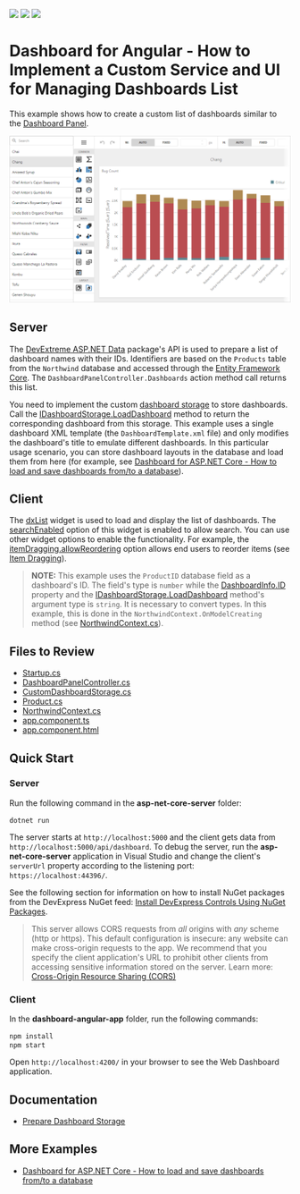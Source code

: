 <!-- default badges list -->
![](https://img.shields.io/endpoint?url=https://codecentral.devexpress.com/api/v1/VersionRange/440155778/22.2.2%2B)
[![](https://img.shields.io/badge/Open_in_DevExpress_Support_Center-FF7200?style=flat-square&logo=DevExpress&logoColor=white)](https://supportcenter.devexpress.com/ticket/details/T1054393)
[![](https://img.shields.io/badge/📖_How_to_use_DevExpress_Examples-e9f6fc?style=flat-square)](https://docs.devexpress.com/GeneralInformation/403183)
<!-- default badges end -->
# Dashboard for Angular - How to Implement a Custom Service and UI for Managing Dashboards List

This example shows how to create a custom list of dashboards similar to the [Dashboard Panel](https://docs.devexpress.com/Dashboard/119771/web-dashboard/ui-elements-and-customization/ui-elements/dashboard-panel).

![](img/dx-list.png)

## Server

The [DevExtreme ASP.NET Data](https://github.com/DevExpress/DevExtreme.AspNet.Data) package's API is used to prepare a list of dashboard names with their IDs. Identifiers are based on the `Products` table from the `Northwind` database and accessed through the [Entity Framework Core](https://docs.microsoft.com/en-us/ef/core/). The `DashboardPanelController.Dashboards` action method call returns this list.

You need to implement the custom [dashboard storage](https://docs.devexpress.com/Dashboard/DevExpress.DashboardWeb.IDashboardStorage) to store dashboards. Call the [IDashboardStorage.LoadDashboard](https://docs.devexpress.com/Dashboard/DevExpress.DashboardWeb.IDashboardStorage.LoadDashboard(System.String)) method to return the corresponding dashboard from this storage. This example uses a single dashboard XML template (the `DashboardTemplate.xml` file) and only modifies the dashboard's title to emulate different dashboards. In this particular usage scenario, you can store dashboard layouts in the database and load them from here (for example, see [Dashboard for ASP.NET Core - How to load and save dashboards from/to a database](https://github.com/DevExpress-Examples/asp-net-core-dashboard-save-dashboards-to-database)).


## Client

The [dxList](https://js.devexpress.com/Documentation/ApiReference/UI_Components/dxList/) widget is used to load and display the list of dashboards. The [searchEnabled](https://js.devexpress.com/Documentation/ApiReference/UI_Components/dxList/Configuration/#searchEnabled) option of this widget is enabled to allow search. You can use other widget options to enable the functionality. For example, the [itemDragging.allowReordering](https://js.devexpress.com/Documentation/ApiReference/UI_Components/dxSortable/Configuration/#allowReordering) option allows end users to reorder items (see [Item Dragging](https://js.devexpress.com/Demos/WidgetsGallery/Demo/List/ItemDragging/Angular/Light/)).

> **NOTE:** This example uses the `ProductID` database field as a dashboard's ID. The field's type is `number` while the [DashboardInfo.ID](https://docs.devexpress.com/Dashboard/DevExpress.DashboardWeb.DashboardInfo.ID) property and the [IDashboardStorage.LoadDashboard](https://docs.devexpress.com/Dashboard/DevExpress.DashboardWeb.IDashboardStorage.LoadDashboard(System.String)) method's argument type is `string`. It is necessary to convert types. In this example, this is done in the `NorthwindContext.OnModelCreating` method (see [NorthwindContext.cs](./asp-net-core-server/Models/NorthwindContext.cs)).

## Files to Review

* [Startup.cs](./asp-net-core-server/Startup.cs)
* [DashboardPanelController.cs](./asp-net-core-server/Controllers/DashboardPanelController.cs)
* [CustomDashboardStorage.cs](./asp-net-core-server/Code/CustomDashboardStorage.cs)
* [Product.cs](./asp-net-core-server/Models/Product.cs)
* [NorthwindContext.cs](./asp-net-core-server/Models/NorthwindContext.cs)
* [app.component.ts](./dashboard-angular-app/src/app/app.component.ts)
* [app.component.html](./dashboard-angular-app/src/app/app.component.html)

## Quick Start

### Server
Run the following command in the **asp-net-core-server** folder:

```
dotnet run
```

The server starts at `http://localhost:5000` and the client gets data from `http://localhost:5000/api/dashboard`. To debug the server, run the **asp-net-core-server** application in Visual Studio and change the client's `serverUrl` property according to the listening port: `https://localhost:44396/`.

See the following section for information on how to install NuGet packages from the DevExpress NuGet feed: [Install DevExpress Controls Using NuGet Packages](https://docs.devexpress.com/GeneralInformation/115912/installation/install-devexpress-controls-using-nuget-packages).

> This server allows CORS requests from _all_ origins with _any_ scheme (http or https). This default configuration is insecure: any website can make cross-origin requests to the app. We recommend that you specify the client application's URL to prohibit other clients from accessing sensitive information stored on the server. Learn more: [Cross-Origin Resource Sharing (CORS)](https://docs.devexpress.com/Dashboard/400709)

### Client
In the **dashboard-angular-app** folder, run the following commands:

```
npm install
npm start
```

Open ```http://localhost:4200/``` in your browser to see the Web Dashboard application.

## Documentation

- [Prepare Dashboard Storage](https://docs.devexpress.com/Dashboard/16979/web-dashboard/dashboard-backend/prepare-dashboard-storage)

## More Examples

- [Dashboard for ASP.NET Core - How to load and save dashboards from/to a database](https://github.com/DevExpress-Examples/asp-net-core-dashboard-save-dashboards-to-database)
